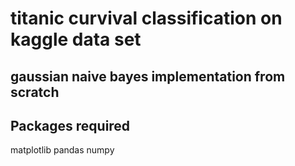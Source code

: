 # titanic curvival classification on kaggle data set

## gaussian naive bayes implementation from scratch


## Packages required
matplotlib
pandas
numpy

